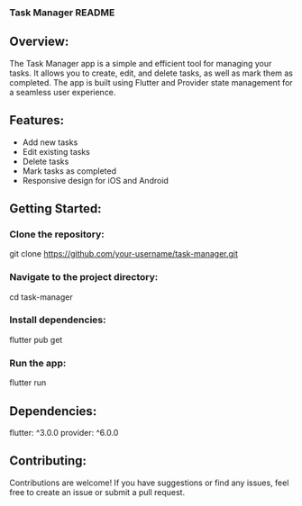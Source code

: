 ### Task Manager README
## Overview:

The Task Manager app is a simple and efficient tool for managing your tasks. It allows you to create, edit, and delete tasks, as well as mark them as completed. The app is built using Flutter and Provider state management for a seamless user experience.

## Features:

* Add new tasks
* Edit existing tasks
* Delete tasks
* Mark tasks as completed
* Responsive design for iOS and Android


## Getting Started:

### Clone the repository:
git clone https://github.com/your-username/task-manager.git

### Navigate to the project directory:
cd task-manager

### Install dependencies:
flutter pub get

### Run the app:
flutter run

## Dependencies:

flutter: ^3.0.0
provider: ^6.0.0

## Contributing:

Contributions are welcome! If you have suggestions or find any issues, feel free to create an issue or submit a pull request.
